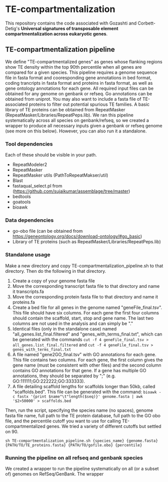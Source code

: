 # TE-compartmentalization

This repository contains the code associated with Gozashti and Corbett-Detig's **Universal signatures of transposable element compartmentalization across eukaryotic genes**. 

## TE-compartmentalization pipeline

We define "TE-compartmentalized genes" as genes whose flanking regions show TE density within the top 90th percentile when all genes are compared for a given species. This pipeline requires a genome sequence file in fasta format and cooresponding gene annotations in bed format, coding trancripts in fasta format and proteins in fasta format, as well as gene ontology annotations for each gene. All required input files can be obtained for any genome on genbank or refseq. Go annotations can be obtained from uniprot. You may also want to include a fasta file of TE-associated proteins to filter out potential spurious TE families. A basic library of TE proteins can be obtained from RepeatMasker (RepeatMasker/Libraries/RepeatPeps.lib). We ran this pipeline systematically across all species on genbank/refseq, so we created a wrapper to produce all necessary inputs given a genbank or refseq genome (see more on this below). However, you can also run it a standalone.

### Tool dependencies

Each of these should be visible in your path. 

* RepeatModeler2
* RepeatMasker
* RepeatMasker utils (PathToRepeatMakser/util)
* Blast
* fastaqual_select.pl from (https://github.com/sujaikumar/assemblage/tree/master)
* bedtools
* goatools
* bioawk

### Data dependencies

* go-obo file (can be obtained from https://geneontology.org/docs/download-ontology/#go_basic)
* Library of TE proteins (such as RepeatMasker/Libraries/RepeatPeps.lib)

### Standalone usage

Make a new directory and copy TE-compartmentalization_pipeline.sh to that directory. Then do the following in that directory.
1. Create a copy of your genome fasta file
2. Move the corresponding transcript fasta file to that directory and name it transcripts.fa
3. Move the corresponding protein fasta file to that directory and name it proteins.fa
4. Create a bed file for all genes in the genome named "geneFile_final.tsv". This file should have six columns. For each gene the first four columns should contain the scaffold, start, stop and gene name. The last two columns are not used in the analysis and can simply be "."
5. Identical files (only in the standalone case) named "all_genes.list_final.filtered" and "genes_with_terms_final.txt", which can be generated with the commands ``` cut -f 4 geneFile_final.tsv > all_genes.list_final.filtered ``` and ``` cut -f 4 geneFile_final.tsv > genes_with_terms_final.txt ```
6. A file named "gene2GO_final.tsv" with GO annotations for each gene. This file contains two columns. For each gene, the first column gives the gene name (must be consistent with other files) and the second column contains GO annotations for that gene. If a gene has multiple GO annotations, they should be separated by ";" (e.g. GO:111111;GO:222222;GO:333333).
7. A file detailing scaffold lengths for scaffolds longer than 50kb, called "scaffolds.bed". This file can be generated with the command: ``` bioawk -c fastx '{print $name"\t"length($seq)}' genome.fasta | awk '$2>50000' > scaffolds.bed ```

Then, run the script, specifying the species name (no spaces), genome fasta file name, full path to the TE protein database, full path to the GO obo file, and the percentile cutoff you want to use for calling TE-compartmentalized genes. We tried a variety of different cutoffs but settled on 90.

```
sh TE-compartmentalization_pipeline.sh {species_name} {genome.fasta} {PATH/TO/TE_proteins.fasta} {PATH/TO/gofile.obo} {percentile}
```

### Running the pipeline on all refseq and genbank species

We created a wrapper to run the pipeline systematically on all (or a subset of) genomes on RefSeq/GenBank. The wrapper 


